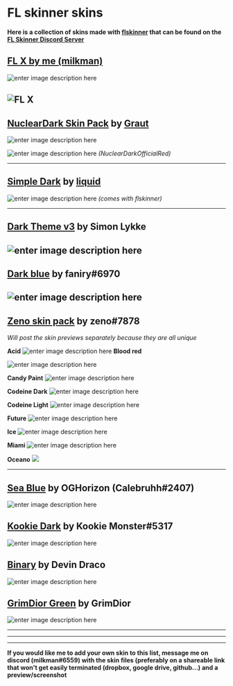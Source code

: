 
# FL skinner skins 

**Here is a collection of skins made with [flskinner](https://liquiad.github.io/flskinner/) that can be found on the [FL Skinner Discord Server](https://discord.gg/EpdWnDV)**

## [FL X by me (milkman)](https://github.com/milkman420/FLSTUDIOX)
![enter image description here](https://camo.githubusercontent.com/acb57942a853de4e93bbf4ecc76b4df6fcea1dc7/68747470733a2f2f692e6962622e636f2f56394437314e622f464c582e706e67)

![FL X](https://i.ibb.co/zRzLmsD/FL64-07i-IQ3-CVNB.png)
---
## [NuclearDark Skin Pack](https://drive.google.com/drive/folders/1AReArIsJv3rxo6jFhL9YpVm2v13_6Xkl) by [Graut](https://github.com/GrautDevelopes)
![enter image description here](https://i.ibb.co/XJbQcT2/nucldark.png)

![enter image description here](https://i.ibb.co/xL9hVDh/FL64-g-Mr-IRB4yqx.png)
*(NuclearDarkOfficialRed)*

---
## [Simple Dark](https://github.com/liquiad/flskinner/blob/master/flskinner/Default/skins/SimpleDarkSkin.json) by [liquid](https://github.com/liquiad)
![enter image description here](https://camo.githubusercontent.com/0fb593d74dfd6967aee214ff52f521e2063856e9/68747470733a2f2f692e696d6775722e636f6d2f3732646334625a2e706e67)
*(comes with flskinner)*

---
## [Dark Theme v3](https://drive.google.com/drive/folders/1AglyxfQiklmqCOUACnYd6Xs5iXTE2AmB?usp=sharing) by Simon Lykke
![enter image description here](https://i.ibb.co/bHxxyhr/2dgwd68v68.png)
---
## [Dark blue](https://drive.google.com/file/d/1jg0Oj1DyhGLpgZYM_pjRkg3wWzW0awmK/view?usp=sharing) by faniry#6970
![enter image description here](https://i.ibb.co/NKcVtGW/9u-Hb-IIh6gi.png)
---

## [Zeno skin pack](https://drive.google.com/drive/folders/1ioO2bI-pusQGKwyDwYpjPzeqV1wlPXuP?usp=sharing) by zeno#7878
*Will post the skin previews separately because they are all unique*

 

**Acid**
![enter image description here](https://lh3.googleusercontent.com/fife/ABSRlIohWAk8GRiCeTBJBfco2zKqMHoB4H73-Ozo6HdBjO5eCKFDXmfZROz_2egdV468LLwDtb9PLvA2q83Dlz7tYtwusMu5xqhjxIVgfsrPoaGnUc7C-UK-9qlkiPh2IYcU77q4AG1qWD5ZKk3mKCLRUkFhMRHLz9AmlIiTj7_r-NDREbkeo7jPF7cML9SdHGz9AbVPH_pPog4X8xlcI2m7TGeypQjsItsByXB_B43jGc5fszO-Q9uuvu0ca9AR9H849L3vfGqdawLe_FNx_N6EKVujWucKHRbrUr6aNDMhUMjyMxeP-FPTHarOIdFW1Od0vx096D39F_TJQqBpkcuTtB7UX2W05i8JzaJyXrdghkr18voM1CHz5gFyIifvyg4cdSoK1s77VXdLnzdmjHlQ7XyD0ThY_2BpKF75n4enXDuuR4ox9Pe8X_QhOXeEG3xMDgLXOwIAhRuNea4ZuO3LUWcr09daDbA_v8M8-n2Q6IMkhEBX5E5NxPcFXajTCw1sA2lxhXHI_C0lGbsm86BsZ_ivGqC-qBNCVal8wI3jFsfy8CHcXDBFBpRYIj-VOWqyPEaBVOCCHbjzv6rq6TTneaQPU6ulcJYb8hQq3eZ2R3FGNNtLCxlqr5ttgmNdkZpla5zLhzMik7AZujPzvV_IpWFQbmKN400F7cNpU6sFjW3efHanUF1jT2pJfSW7H8nGiEVahLaJvA4z4GZxR2vTe_h3sbAVssxVti8=w1919-h969-ft)
**Blood red**

![enter image description here](https://lh3.googleusercontent.com/fife/ABSRlIoYJhTnNCod2nQRz_gbhTg3NS8mbLfQaAIvZ-au7x2QnyUcmSt_wHzLRUCbLw4Z6Jv94dJVNP8vyjG2tXAreA_7suNFq96T8nDbYGx5XFh4_3iytMhznajk6MdPkB35OLNT9DDmwgC1RPHfsYk6IZyUcRGey4zD1ASf4zWCu3neewFSWjO1hy9IJ4GjtrJw4bGJAuvjuRyd-_O45h77ybyDjDWURu9Lw6WM9WSy5KqqQATIBA6dM8XPfgJuRmqUTV7rr4EZ1I1W77blj065TiyhN2v8qfJX1Oz0gGb-YpaOJ5TZGibzERk302D5TUP6V6r4O-g63gXG6qGimrD_Toq9bvdnPDABH4TkadbqzshcyVOmlod3wsa5xa5Wqqfe2QBB3NxNSzqZnsZqIaMs_Pg0jc-YIhU92mLKsx6NeuHddzojq-tc-NMar-rji173v1q0wFhEhwAn9yeq2virlkT-zusZ9ye_daEDRSWfcqtY0qJdrcBjP5uf-V5Dz61G_Ebz6nKK0ZA3GmdIugJFwADgtbWvG5VbS1vSzf9T3AEl_zJLWzkhPsoNGPmunSgz2LWo5sV_KpjaMiRQBb9snvWe4Ggv8q9ErijO8xPMNbVfQIQJZsoYWmrHmGz5yisBaAWxNPteg6-Ae5-BFwPByxIaksyApdtvQP5ya0M-ihV2SDDHIaK-ZWZ3Vedl42nEMjuStZvfut3am1c4HFlVoDw88i37la0VK5M=w1919-h969-ft)

**Candy Paint**
![enter image description here](https://lh3.googleusercontent.com/fife/ABSRlIq2MLv22INagoIzS653F-Hq5131bvOTXVumbyqlxeLi4kiO2WYhFkZkHExmzUC4DtQ9-_gnoUyOUGnPWdYbqheHEmSzTTFEEl6_sQH4zpuo68zWbYh2vGDnxoHH3n1nJX0ri0uB1jN9xEPxy7qWgn_yVWvTgABxwk8WIJCT6O_luegi4Y9dPRUjXe540sLLujCKvGukSmXyxfI162-z-y-EKj070j626TBC7pNNr-TFZNZC5telxte2DCR4CibqvOC4EQmpXzr-_v2LpWW0pV5pO8_zsg5yeXollF1HYfyL1yDz9i_g1Ra0Wlx211WWaxaVPkMidxlIeD6iD4XF_Ykn0eUfmz80oS2IO8c6Hxd6aDY-JY3hhN-bjd1UgBC6Lclw2KaumFpTsgeDrGgdEhMxjZ4mzXnRkYRpRcd1T2FroAQI1Wj-Vtes8pE3Y1VAzLgxBMl8B7x0T-JTsikTW03mT9r2FOcySqDi_DqD4ZK43GX_LMrJ0ZBt8sgTSKUt2b6ZD_9RDgfVO4l3p9cGRVAxhUS9cswDwNqLQn9fnX6aIZKT99fNjrSANFSOybyCybk2O1wXl4QH4eKhw9vYXRfQ5TZcgL0NVi9IcQOQPFEJdlAg_TOq7hI-S2Qa9xWXxUeHnw8l2bZ_66fNNlqkQSXDdQRmEP1cq-d9QiRF1VS4h-XtjkPsYywsea5jRZH9_rV3mPwKh2uaGdm5VoFXRnvXRMtBgqhWPDE=w1365-h969-ft)

**Codeine Dark**
![enter image description here](https://lh3.googleusercontent.com/fife/ABSRlIrI5fg1uvI4GJJJ5fpieHFxk_HaA5LMMi-9IQhdRlXp7g0jX-bDDbqz7EQkKA_o830SdbuOjKALeDy9HrIDRlRGHjNpz3BjeA4m64TSvdEqvqfrXkJ-rlUFJWre0R8M9GCqq1uFMt-zh08II_Ndr3WNIOpYnYHRzIVyYX6GtWaEPyZ-b_gbOUK06pmQ05qkcMdqa7lGnjtSD4WY9mvu5VsoftCQaVa0IEH9r71wxQx2IuO34R3UatOikJuV4yjTuJ5Wl9WKBZ62umy7AZuBe3wlJURx26gJSmuC7UmO52y-0fSj75R22Txngv-OogiIrqGAYx-wesHJQhgdalrjWMIap919fQ2ib2-fSqH97HAD5YEluAyn2mJz4IkPJ2AMxRCfLIp2Rpz-p9vWXL3NE5vSf403i3Wd539uEXQcU0FwUxuxb0bJmherU2F41w56ge7geVi6z1lj4046xxXipRMMkSqEtDcfZR0AZTBSpOx_CGkO19a3g6g81zzgKv2N5Tv46ZV3-RoBSkwqzK5tpu13nBXFMeGwsQW4hNvhelCwQxUgnepK_D0xvXgGu_J0LlTWNZuf8agbRTuf2KpL-b-slJTBCzDbKtK-KmsMMMnqd75PSNBiGGkRoVr1L7AK0YiUWP3VXMH4F8cVoo6JlUiDM5CzU8aN_qnm6JYkuRuZhsXx2KupERu9YI6xrQPbAfWrRlBAQK5BGiS2d1h8MYccvbgoLLSvkYM=w1365-h969-ft)

**Codeine Light**
![enter image description here](https://lh3.googleusercontent.com/fife/ABSRlIpX34OJHJsZBVuWs0r6thMndnrJTy1CqJFZSIsw7IbDpr65k-IpbggIHeyf_CwiwoNzqCpg0tK7CMfXeiHmIdkpfe2eweW7oDWsow-uYQiq9L4SfeWqrL_eBYGudpsrPoZwUnmtDKqnS8qQ7990kJds0yXsTRm3GZY3uqRFVjjvJXJ5P7HhM5x9DMPzXMXSd-Wzi_RL7bsxBPljetRapNcaEx5tqlPN28u4w_fsiiK2Re75OIHDAgvv_cLR3LRUbFF4EWcN0lm_yM1fdz_Cvmf_6P2N7hk6tn_d5tj-6BoY10Ha6UkXFOqaOIrU0ePh1Q-Y1RR_-LK_373W1Ti5JUY7u8Xnowx08BEz3PQyIg_X5fshvSErmpT4WzJ42vP5miPbJM3qHaw5Nc_EDL4tUgbx4kQ1vSKzwol8oJ_LfbkZKAhbR9kWTzeERHXPHsFT6a_oGXfun2yfbk2F5jeQCcAeLm9MzD14PpSkLnsco0MXXAFUrDkOi1jorZRNd5wvYdzTrawxhWNNc_TtsokZBotOQd-RWRwsieOLKdpqVlL913nm62qLfiltkpeeerr6PP-Q8r1PLk2Fhq0LBC3P1yW0bz1pudc9HUA_ZlDn9N4XnJckAXiPVR-fvi62tNEl1Vxe4xHehEknMp8x9Leqqiix5dt-sj_d66Di_F6f_5Apgoji3KK0TK661IIlUxop1pH_e_oKEO7jO1kbQPrmJEhjYcqoxAiCTtE=w1365-h969-ft)

**Future**
![enter image description here](https://lh3.googleusercontent.com/fife/ABSRlIobsEFWyKxEmjmvbabrObk2IBMu-4r8jHT62wwgePKLxfbHt62bJ2ua_bV_2BtUu1qzIz1d9S5vCfgZ8POPOZjeydek5unLvXVhtzLMRGcviPdqCY9pYgBwfOHCXxOdscR4XmjfEDGFZVpLVBkGnXisMQlaikqzEbBmBxcNsiOqwPdi4qFRSy70GFpwd_tJswp-7ZxzWbZsg3tgnZ40aRUTaWC290fnYvITt4OlRWX3MBg0R3wC95Rmv-Hht5HRlc2hZK3FNadbst6Xe3qYY9JJfm42-GjGQZjDKuA9pByXcec3q1AKSKR2_mXSqIf7Hx-REMDSdJG4dAYi7OJhozBALcQDE9-cYyi0nDejLJRb2w0WNJ11wEEE_upWKdqW-nIO1shWu_fYThma6iWmCCj0zGd9RQ-MNC50eVfCap1_56xmNiXZET267NIm69ukLPSJgLA8xUu0Qpp5_MGE0J03u-lgs_hYnzC-A8SVO67pjM4AOJeYE8Jrj7WIFzej-w2ntCaNSw76GebqpPoIScg5MzuL7VhqJuRpep4nJGHw-2UDiweuH1PdB8Vxm_lvqPhJQllElyPZOBPxCgl0U5FFt3-0F-wvl1KfkfCzczq1SRAgNwMP_kejmEnENDTrT-hDbaRytCBiNj_ZT9M0SCdWefZpTqI0YIJZFWH6i0gOmddJNB16FOZt_Xh_Qs-gGmJtjeE41ZW5PwthcfYcNqzzR1jquOXAguA=w1365-h969-ft)

**Ice**
![enter image description here](https://lh3.googleusercontent.com/fife/ABSRlIqCKJbyS0Tcc6KlhNdERWHiYKP_SI0h7cakdvy4A3WdxU0HQi3dsBnwy5hFiZaRkHOyJqOmE8EnPHOifT_u-8OS-h-ZAYIR2Inr2AMgGQmbxisuJF-jARqpjcMkwGTqhk3bh-1SnFt9T2p_bTu-SbphN2-9HgKp7PjZCbwF3_gE5BBXVsj2KvVJLMLN9C2ykDRK7iFernI7B2CWQY99B9gCcacacZ0w7b3CsoRi55l4vrQHtl3Bs1EBVVkkGFzpLdyUjo_qyrGuLk5T0wsd5xfpZKuEjBVgp3iixXGgbeZTp2Z7ove0P2ujtkRr8BmCsp9OXoEcRXSo4iEFNcClRqF0tMVEW07aYvFi4barAIOXHLIwsDPhDEhMlVknOtjABcBi52jgvj27gSommyqoEDVW1eM7UUwJicfpvbeK8zzrvLvDwDUaabPTGizYtL7TaSwubN6_HHsPZxKK7hV-9-CwY_7o_j3y2k4smRTcDAPRWqhO2N3FiCTZq5unDjNvHKY4ztOnwXzeMozYPq6qcF_7WF9TSH-3khJS38R7fY399fahHPexAQyIgAeCNV9fAwLzJrN2XX3M4Tx4xQtUYlxJ296jaQMF73HV2OmsirUMVqTcUIfQXZGMElB09me_0bK3LjYjSVRcqb0IoOAkbTKlWnRVfsnV0a8I--fFbvvn180zX4ia-2EdTLPrkzVZbgRmXmPQFcMljqfXdlkGq5tbor7TkLuoHjQ=w1365-h969-ft)

**Miami**
![enter image description here](https://lh3.googleusercontent.com/fife/ABSRlIozaNFLV45M4Vmu7_JwTTqwdyFttKWErVqhTB0Ko_wESFArQ1BmgU73-RFoZc2QQx1xIXI-6EIDJZa9wnFKxpTPTcwAy9ED5Rz4w-Oz_94V9xCuB9CrWkq0QhPTTCJU-yOBZ_8FVvQgfPS5YwD2grv0DJrdV6CAD7RNDbphzCirQBYCPEvMMK_gXaZClR5TsBqQe0KQ7G6IsCUDAY9dL-axNJI4VYQl4Id38AZenwKgJUOSwC61Tzrj74fUFI0zLD1A3zZ90kPDAHomFvBiwxR2mf1kKANYkDWzBSIak0WrABVpd8h0UxCPF00YllbEFEqn6SZTqZUiEPhBjiihRCkKTXCPmD7lSvlbMSwHBOtFrvLcxuo4dxvbe0tZZcxU7ZCZufG09Jy9WrVmv8LJ3EADqMwMsbSUpR2uFObrVmoOZl6VsFU4kbXKmWTHCFgbo3h0Bx9yZAE1Y1liD6gYNUCXDIlgRTf5tDeXl-UgN3zLYcGblatpsQ_Yfk3P2v2egzYGZar4S5clBI284EUokrfUvi91UpuGHLiSvq5I8jmpHe4wdwox7-Yg2wpL0_K3_AQzYJvikVkIoskgV3DUjlB7TD3G_VD0twwaguxIQxBy8WreGpHHhXaAq8noKi7dfau7TIQOHcl3_R_cojuNhQKAtBhKljoj7PngXLop899Ykeo7t23WWLeXeiw_M2qZ4-AJhXDiBQBLpEIymnX1WQbTBTydx8vWYkg=w1365-h969-ft)

**Oceano**
![](https://lh3.googleusercontent.com/fife/ABSRlIrnRarEPkPoSmjtKjqTbhTDxOz3BQO9ykwCn3zy3SKAodRigKcYV6VfYosDcKYVdg7Cpx7HnoVzslPCpK5G6FO28cZ37rcpuRU2b6hJjnvqLdcoDezFZPZekgvowf1E1LOinl2nfO-bH2fkigbwyZ6wxrUwuNGryk4ebBlGFE-mDVT1DsmUCjs_a7TEPuFJHVNiqDBO9A8SVZfQ7GhdO9tImrUf5Iq5cO0VqG3TBNGy2pWnjk3rPZflSDN0wtNGvB7IC5X3kni7-vVQ6JrgrqOcFHaw74QufrlpD3kWapFs1n4TDr10-j27dUX47Scy5I_hCpDS5VOBtxJKANi26W4hnUswoPXmIRIQTnFPElLDdzum6GJ71JEQ1yRNA1LS7neIyiF33dbbWgKJdROX_VaFDfYbvuUnm1tdPQq2LY2MnemHoj4nrje1_k5eBKPl5LjPTLjdqL0hq5cLYHorJLLA3edKhSF2etpG8CErgUnRzdgkOlVNziuFpNjEXYSlAcLZiROE2GmdrycHRSkixuHp4HSKxWawNZiCszCwdDyqIsdebOnhE7J_rvsyQ5a7bHQ8Cnw3ptZnbystWRFI39vU_ciJgXsyR7UbW_6kPQ_fN5U-ndZg4p1ZTuMruxup4SnggRmMV49afAJuiQ3TRxZ9TNT588ulfw_oUhpmCB8EVgH0JB21UG9Zn6GERJf0FGHkEa5r_8ahr0ntzGBlZo5woCqYvG6sTXM=w1365-h969-ft)


---
## [Sea Blue](https://drive.google.com/file/d/1cGcadCSbdLD7JTU6zlZs7xSFEAyEV1Uq/view?usp=sharing) by OGHorizon (Calebruhh#2407)
![enter image description here](https://i.ibb.co/ZSKW2Rw/FL64-IOf-Ryy9g3a.png)
## [Kookie Dark](https://drive.google.com/file/d/11f8ZunJppiI1DnKXFa-q_Q7rLJw1o1Bi/view?usp=sharing) by Kookie Monster#5317
![enter image description here](https://i.ibb.co/zHb5ZkL/FL64-ct3-Bd1-S3h-Z.png)
## [Binary](https://drive.google.com/file/d/156LBcF6BYD1WUyO5jZQfx-7Uslr_cWV5/view) by Devin Draco
![enter image description here](https://i.ibb.co/RhybhWx/Mu-Aj-ZEFim-Q.png)
## [GrimDior Green](https://drive.google.com/file/d/1WHbmqGApo4yim_BgABQbToTHvPa2OUnG/view?usp=sharing) by GrimDior
![enter image description here](https://i.ibb.co/k0M0wTV/unknown.png)

---
----
---

**If you would like me to add your own skin to this list, message me on discord (milkman#6559) with the skin files (preferably on a shareable link that won't get easily terminated (dropbox, google drive, github...) and a preview/screenshot**
